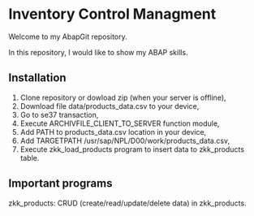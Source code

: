 # Inventory Control Managment

Welcome to my AbapGit repository.

In this repository, I would like to show my ABAP skills.

## Installation

1. Clone repository or dowload zip (when your server is offline),
2. Download file data/products_data.csv to your device,
3. Go to se37 transaction,
4. Execute ARCHIVFILE_CLIENT_TO_SERVER function module,
5. Add PATH to products_data.csv location in your device,
6. Add TARGETPATH /usr/sap/NPL/D00/work/products_data.csv,
7. Execute zkk_load_products program to insert data to zkk_products table. 

## Important programs

zkk_products: CRUD (create/read/update/delete data) in zkk_products.
